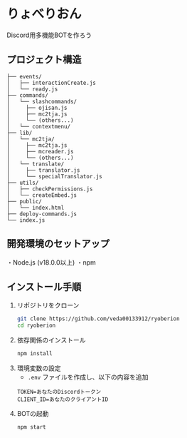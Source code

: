 # りょべりおん
Discord用多機能BOTを作ろう

## プロジェクト構造
```
├── events/
│   ├── interactionCreate.js
│   └── ready.js
├── commands/
│   └── slashcommands/
│     ├── ojisan.js
│     ├── mc2tja.js
│     └── (others...)
│   └── contextmenu/
├── lib/
│   └── mc2tja/
│     ├── mc2tja.js
│     ├── mcreader.js
│     └── (others...)
│   └── translate/
│     ├── translator.js
│     └── specialTranslator.js
├── utils/
│   ├── checkPermissions.js
│   └── createEmbed.js
├── public/
│   └── index.html
├── deploy-commands.js
└── index.js
```
## 開発環境のセットアップ
・Node.js (v18.0.0以上)
・npm

## インストール手順
1. リポジトリをクローン
    ```bash
    git clone https://github.com/veda00133912/ryoberion
    cd ryoberion
    ```
2. 依存関係のインストール
    ```bash
    npm install
    ```
3. 環境変数の設定
    - `.env` ファイルを作成し、以下の内容を追加
    ```env
    TOKEN=あなたのDiscordトークン
    CLIENT_ID=あなたのクライアントID
    ```
4. BOTの起動
    ```bash
    npm start
    ```     